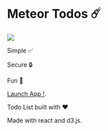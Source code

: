# Meteor Todos ☄️ 
![](https://img.shields.io/github/workflow/status/KritR/meteor-todos/github%20pages?style=flat-square)

Simple ✅

Secure 🔒

Fun 🐓

[Launch App !](krithikrao.com/meteor-todos).


Todo List built with ❤️

Made with react and d3.js.
